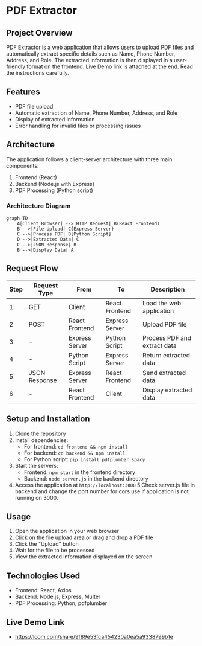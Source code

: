 # PDF Extractor

## Project Overview

PDF Extractor is a web application that allows users to upload PDF files and automatically extract specific details such as Name, Phone Number, Address, and Role. The extracted information is then displayed in a user-friendly format on the frontend. Live Demo link is attached at the end. Read the instructions carefully.

## Features

- PDF file upload
- Automatic extraction of Name, Phone Number, Address, and Role
- Display of extracted information
- Error handling for invalid files or processing issues

## Architecture

The application follows a client-server architecture with three main components:

1. Frontend (React)
2. Backend (Node.js with Express)
3. PDF Processing (Python script)

### Architecture Diagram

```mermaid
graph TD
    A[Client Browser] -->|HTTP Request| B(React Frontend)
    B -->|File Upload| C{Express Server}
    C -->|Process PDF| D[Python Script]
    D -->|Extracted Data| C
    C -->|JSON Response| B
    B -->|Display Data| A
```

## Request Flow

| Step | Request Type | From | To | Description |
|------|--------------|------|----|--------------------|
| 1 | GET | Client | React Frontend | Load the web application |
| 2 | POST | React Frontend | Express Server | Upload PDF file |
| 3 | - | Express Server | Python Script | Process PDF and extract data |
| 4 | - | Python Script | Express Server | Return extracted data |
| 5 | JSON Response | Express Server | React Frontend | Send extracted data |
| 6 | - | React Frontend | Client | Display extracted data |

## Setup and Installation

1. Clone the repository
2. Install dependencies:
   - For frontend: `cd frontend && npm install`
   - For backend: `cd backend && npm install`
   - For Python script: `pip install pdfplumber spacy`
3. Start the servers:
   - Frontend: `npm start` in the frontend directory
   - Backend: `node server.js` in the backend directory
4. Access the application at `http://localhost:3000`
5.Check server.js file in backend and change the port number for cors use if application is not running on 3000.

## Usage

1. Open the application in your web browser
2. Click on the file upload area or drag and drop a PDF file
3. Click the "Upload" button
4. Wait for the file to be processed
5. View the extracted information displayed on the screen

## Technologies Used

- Frontend: React, Axios
- Backend: Node.js, Express, Multer
- PDF Processing: Python, pdfplumber

## Live Demo Link
- https://loom.com/share/9f89e53fca454230a0ea5a9338799b1e
